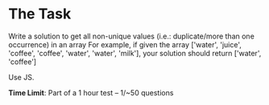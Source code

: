 # The Task

Write a solution to get all non-unique values (i.e.: duplicate/more than one occurrence) in an array
For example, if given the array ['water', 'juice', 'coffee', 'coffee', 'water', 'water', 'milk'], your solution should return ['water', 'coffee']

Use JS.

**Time Limit**: Part of a 1 hour test – 1/~50 questions
